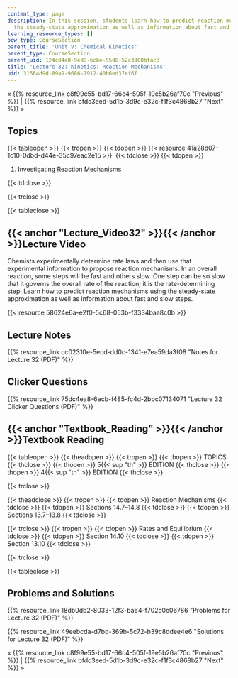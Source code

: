 ```yaml
---
content_type: page
description: In this session, students learn how to predict reaction mechanisms using
  the steady-state approximation as well as information about fast and slow steps.
learning_resource_types: []
ocw_type: CourseSection
parent_title: 'Unit V: Chemical Kinetics'
parent_type: CourseSection
parent_uid: 124cd4e8-9ed8-6cbe-95d8-52c3908bfac3
title: 'Lecture 32: Kinetics: Reaction Mechanisms'
uid: 31564d9d-89a9-9686-7912-40b6ed37ef6f
---
```


« {{% resource_link c8f99e55-bd17-66c4-505f-19e5b26af70c "Previous" %}} | {{% resource_link bfdc3eed-5d1b-3d9c-e32c-f1f3c4868b27 "Next" %}} »

Topics
------

{{< tableopen >}}
{{< tropen >}}
{{< tdopen >}}
{{< resource 41a28d07-1c10-0dbd-d44e-35c97eac2e15 >}} 
{{< tdclose >}}
{{< tdopen >}}


1.  Investigating Reaction Mechanisms


{{< tdclose >}}

{{< trclose >}}

{{< tableclose >}}

{{< anchor "Lecture_Video32" >}}{{< /anchor >}}Lecture Video
------------------------------------------------------------

Chemists experimentally determine rate laws and then use that experimental information to propose reaction mechanisms. In an overall reaction, some steps will be fast and others slow. One step can be so slow that it governs the overall rate of the reaction; it is the rate-determining step. Learn how to predict reaction mechanisms using the steady-state approximation as well as information about fast and slow steps.

{{< resource 58624e6a-e2f0-5c68-053b-f3334baa8c0b >}}

Lecture Notes
-------------

{{% resource_link cc02310e-5ecd-dd0c-1341-e7ea59da3f08 "Notes for Lecture 32 (PDF)" %}}

Clicker Questions
-----------------

{{% resource_link 75dc4ea8-6ecb-f485-fc4d-2bbc07134071 "Lecture 32 Clicker Questions (PDF)" %}}

{{< anchor "Textbook_Reading" >}}{{< /anchor >}}Textbook Reading
----------------------------------------------------------------

{{< tableopen >}}
{{< theadopen >}}
{{< tropen >}}
{{< thopen >}}
TOPICS
{{< thclose >}}
{{< thopen >}}
5{{< sup "th" >}} EDITION
{{< thclose >}}
{{< thopen >}}
4{{< sup "th" >}} EDITION
{{< thclose >}}

{{< trclose >}}

{{< theadclose >}}
{{< tropen >}}
{{< tdopen >}}
Reaction Mechanisms
{{< tdclose >}}
{{< tdopen >}}
Sections 14.7–14.8
{{< tdclose >}}
{{< tdopen >}}
Sections 13.7–13.8
{{< tdclose >}}

{{< trclose >}}
{{< tropen >}}
{{< tdopen >}}
Rates and Equilibrium
{{< tdclose >}}
{{< tdopen >}}
Section 14.10
{{< tdclose >}}
{{< tdopen >}}
Section 13.10
{{< tdclose >}}

{{< trclose >}}

{{< tableclose >}}

Problems and Solutions
----------------------

{{% resource_link 18db0db2-8033-12f3-ba64-f702c0c06786 "Problems for Lecture 32 (PDF)" %}}

{{% resource_link 49eebcda-d7bd-369b-5c72-b39c8ddee4e6 "Solutions for Lecture 32 (PDF)" %}}

« {{% resource_link c8f99e55-bd17-66c4-505f-19e5b26af70c "Previous" %}} | {{% resource_link bfdc3eed-5d1b-3d9c-e32c-f1f3c4868b27 "Next" %}} »